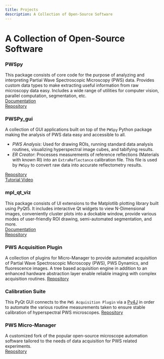 ```yaml
---
title: Projects
description: A Collection of Open-Source Software
---
```


# A Collection of Open-Source Software

### PWSpy  
This package consists of core code for the purpose of analyzing and interpreting 
Partial Wave Spectroscopic Microscopy (PWS) data. Provides custom data types to
make extracting useful information from raw microscopy data easy.
Includes a wide range of utilities for computer vision, parallel computation, segmentation, etc.  
[Documentation](https://pwspy.readthedocs.io/en/dev/)  
[Repository](https://github.com/nanthony21/PWSpy)

### PWSPy_gui
A collection of GUI applications built on top of the `PWSpy` Python package making the analysis of PWS 
data easy and accessible to all.  

 - *PWS Analysis*: Used for drawing ROIs, running standard data analysis routines, visualizing hyperspectral image cubes, and tabifying results.  
 - *ER Creator*: Processes measurements of reference reflections (Materials with known RI) into an `ExtraReflectance` calibration file. This file is used by `PWSpy` to convert raw data into accurate reflectometry results.
 
[Repository](https://github.com/nanthony21/pwspy_gui)  
[Tutorial Video](AnalysisIntroduction/demo.html)  

### mpl_qt_viz
This package consists of UI extensions to the Matplotlib plotting library built using PyQt5.
It includes interactive Qt widgets to view N-Dimensional images, conveniently cluster plots into a dockable window,
provide various modes of user-friendly ROI drawing, semi-automated segmentation, and more.  
[Documentation](https://mpl-qt-viz.readthedocs.io/en/latest/)  
[Repository](https://github.com/nanthony21/mpl_qt_viz)

### PWS Acquisition Plugin
A collection of plugins for Micro-Manager to provide automated acquisition of
Partial Wave Spectroscopic Microscopy (PWS), PWS Dynamics, and fluorescence images.
A tree based acquisition engine in addition to an enhanced hardware abstraction layer enable
reliable imaging with complex acquisition routines.
[Repository](https://github.com/nanthony21/mmPWSPlugin)

### Calibration Suite
This PyQt GUI connects to the `PWS Acquisition Plugin` via a [Py4J](https://www.py4j.org/) in order to automate
the various routine measurements taken to ensure stable calibration of hyperspectral PWS microscopes.
[Repository](https://github.com/nanthony21/PWSCalibrationSuite)

### PWS Micro-Manager
A customized fork of the popular open-source microscope automation software tailored to the needs
of data acquisition for PWS related experiments.  
[Repository](https://github.com/nanthony21/PWSMicroManager)


